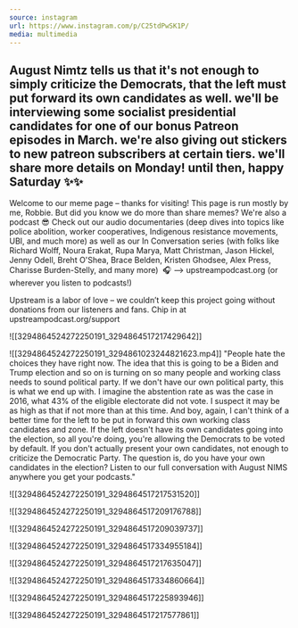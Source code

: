 ```yaml
---
source: instagram
url: https://www.instagram.com/p/C25tdPwSK1P/
media: multimedia
---
```


## August Nimtz tells us that it's not enough to simply criticize the Democrats, that the left must put forward its own candidates as well. we'll be interviewing some socialist presidential candidates for one of our bonus Patreon episodes in March. we're also giving out stickers to new patreon subscribers at certain tiers. we'll share more details on Monday! until then, happy Saturday ✨✨

Welcome to our meme page – thanks for visiting! This page is run mostly by me, Robbie. But did you know we do more than share memes? We're also a podcast 😎 Check out our audio documentaries (deep dives into topics like police abolition, worker cooperatives, Indigenous resistance movements, UBI, and much more) as well as our In Conversation series (with folks like Richard Wolff, Noura Erakat, Rupa Marya, Matt Christman, Jason Hickel, Jenny Odell, Breht O'Shea, Brace Belden, Kristen Ghodsee, Alex Press, Charisse Burden-Stelly, and many more) 
🎧 —> upstreampodcast.org (or wherever you listen to podcasts!)

Upstream is a labor of love – we couldn’t keep this project going without donations from our listeners and fans. Chip in at upstreampodcast.org/support

![[3294864524272250191_3294864517217429642]]

![[3294864524272250191_3294861023244821623.mp4]]
	"People hate the choices they have right now.
	The idea that this is going to be a Biden and Trump election and so on is turning on so many people and working class needs to sound political party.
	If we don't have our own political party, this is what we end up with.
	I imagine the abstention rate as was the case in 2016, what 43% of the eligible electorate did not vote.
	I suspect it may be as high as that if not more than at this time.
	And boy, again, I can't think of a better time for the left to be put in forward this own working class candidates and zone.
	If the left doesn't have its own candidates going into the election, so all you're doing, you're allowing the Democrats to be voted by default.
	If you don't actually present your own candidates, not enough to criticize the Democratic Party.
	The question is, do you have your own candidates in the election?
	Listen to our full conversation with August NIMS anywhere you get your podcasts."

![[3294864524272250191_3294864517217531520]]

![[3294864524272250191_3294864517209176788]]

![[3294864524272250191_3294864517209039737]]

![[3294864524272250191_3294864517334955184]]

![[3294864524272250191_3294864517217635047]]

![[3294864524272250191_3294864517334860664]]

![[3294864524272250191_3294864517225893946]]

![[3294864524272250191_3294864517217577861]]

